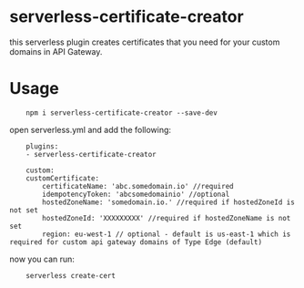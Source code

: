 # serverless-certificate-creator

this serverless plugin creates certificates that you need for your custom domains in API Gateway.

# Usage

        npm i serverless-certificate-creator --save-dev

open serverless.yml and add the following:

        plugins:
        - serverless-certificate-creator

        custom:
        customCertificate:
            certificateName: 'abc.somedomain.io' //required
            idempotencyToken: 'abcsomedomainio' //optional
            hostedZoneName: 'somedomain.io.' //required if hostedZoneId is not set
            hostedZoneId: 'XXXXXXXXX' //required if hostedZoneName is not set
            region: eu-west-1 // optional - default is us-east-1 which is required for custom api gateway domains of Type Edge (default)


now you can run:

        serverless create-cert